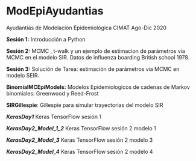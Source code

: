# ModEpiAyudantias
Ayudantías de Modelación Epidemiológica CIMAT Ago-Dic 2020

**Sesión 1:**
Introducción a Python

**Sesión 2:**
MCMC , t-walk y un ejemplo de estimacion de parámetros via MCMC en el modelo SIR. Datos de influenza boarding British school 1978.

**Sesión 3:**
Solución de Tarea: estimación de parámetros via MCMC en modelo SEIR. 

**BinomialMCEpiModels:**
Modelos Epidemiologicos de cadenas de Markov binomiales: Greenwood y Reed-Frost 

**SIRGillespie**:
Gillespie para simular trayectorias del modelo SIR 

***KerasDay1***
Keras TensorFlow sesión 1

***KerasDay2_Model_1_2***
Keras TensorFlow sesión 2 modelo 1

***KerasDay2_Model_3***
Keras TensorFlow sesión 2 modelo 3

***KerasDay2_Model_4***
Keras TensorFlow sesión 2 modelo 4
